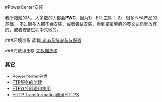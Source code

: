 #PowerCenter安装

我所接触的人，大多数的人都会**PWC**，因为1） ETL工具； 2） 很多INFA产品的基础。 不过很多人都不会安装，或者尝试安装，看到密密麻麻的英文文档就放弃的，或者安装过程中失败的。

###环境准备
请看[Linux系统安装与配置](../LINUX/README.md)


###元数据迁移
[元数据迁移](MigrationA.md)


### 其它
- [PowerCenter分类](PWCTypes.md)
- [FTP服务的创建](FTPServices.md)
- [FTP连接创建和使用](FTPConnection.md)
- [HTTP Transformation调用HTTPS](HttpTransformation_Https_URL.md)